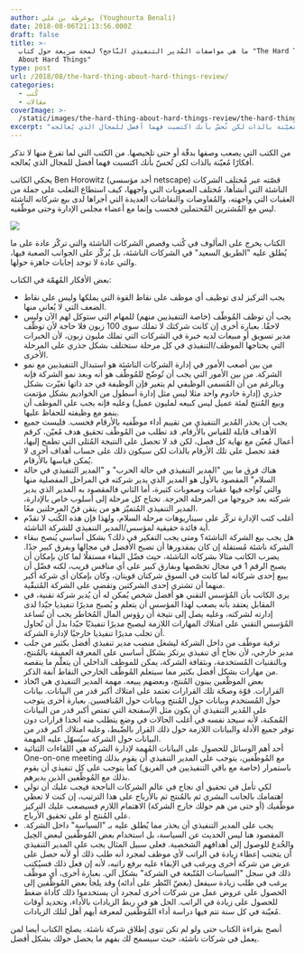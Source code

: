 ```yaml
---
author: يوغرطة بن علي (Youghourta Benali)
date: 2018-08-06T21:13:56.000Z
draft: false
title: >-
  ما هي مواصفات المُدير التنفيذي النّاجح؟ لمحة سريعة حول كتاب "The Hard Thing
  About Hard Things"
type: post
url: /2018/08/the-hard-thing-about-hard-things-review/
categories:
  - كُتب
  - مقالات
coverImage: >-
  /static/images/the-hard-thing-about-hard-things-review/the-hard-thing-about-hard-things.jpg
excerpt: "من الكتب التي يصعب وصفها بدقّة أو حتى تلخيصها. من الكتب التي لما تفرغ منها لا تذكر أفكارًا مُعيّنة بالذات لكن تُحسّ بأنك اكتسبت فهما أفضل للمجال الذي يُعالجه.\n\nيحكي الكاتب\_Ben Horowitz (أحد مؤسسي netscape) قصّته عبر مُختلف الشركات الناشئة التي"
---
```

من الكتب التي يصعب وصفها بدقّة أو حتى تلخيصها. من الكتب التي لما تفرغ منها لا تذكر أفكارًا مُعيّنة بالذات لكن تُحسّ بأنك اكتسبت فهما أفضل للمجال الذي يُعالجه.

يحكي الكاتب Ben Horowitz (أحد مؤسسي netscape) قصّته عبر مُختلف الشركات الناشئة التي أنشأها، مُختلف الصعوبات التي واجهها، كيف استطاع التغلب على جملة من العقبات التي واجهته، والمُفاوضات والنقاشات العديدة التي أجراها لدى بيع شركاته الناشئة ليس مع المُشترين المُحتملين فحسب وإنما مع أعضاء مجلس الإدارة وحتى موظّفيه.

![](/static/images/the-hard-thing-about-hard-things-review/the-hard-thing-about-hard-things.jpg)

الكتاب يخرج على المألوف في كُتب وقصص الشركات الناشئة والتي تركّز عادة على ما يُطلق عليه "الطريق السعيد" في الشركات الناشئة، بل يُركّز على الجوانب الصعبة فيها، والتي عادة لا توجد إجابات جاهزة حولها.

بعض الأفكار المُهمّة في الكتاب:

-   يجب التركيز لدى توظيف أي موظف على نقاط القوة التي يملكها وليس على نقاط الضعف التي لا يُعاني منها.
-   يجب أن توظف المُوظّف (خاصة التنفيذيين منهم) للمهام التي ستوكل لهم الآن وليس لاحقًا. بعبارة أخرى إن كانت شركتك لا تملك سوى 100 زبون فلا حاجة لأن توظّف مدير تسويق أو مبيعات لديه خبرة في الشركات التي تملك مليون زبون، لأن الخبرات التي يحتاجها الموظف/التنفيذي في كل مرحلة ستختلف بشكل جذري على المرحلة الأخرى.
-   من بين أصعب الأمور في إدارة الشركات الناشئة هو استبدال التنفيذيين مع نمو الشركة. من بين الأمور التي يجب أن تُوضّح للمُوظّف هو أنه وبعد نمو الشركة فإنه وبالرغم من أن المُسمى الوظيفي لم يتغير فإن الوظيفة في حد ذاتها تغيّرت بشكل جذري (إدارة خادوم واحد مثلا ليس مثل إدارة أسطول من الخواديم بشكل مؤتمت وبيع المُنتج لمئة عميل ليس كبيعه لمليون عميل) وعليه فإنه يجب على الموظف أن ينمو مع وظيفته للحفاظ عليها.
-   يجب أن يحذر المُدير التنفيذي من تقييم أداء موظّفيه بالأرقام فحسب. فليست جميع الأهداف قابلة للقياس بالأرقام. قد تطلب من المُوظّف تحقيق هدف مُعيّن، كرقم أعمال مُعيّن مع نهاية كل فصل، لكن قد لا تحصل على النتيجة المُثلى التي تطمح إليها، فقد تحصل على تلك الأرقام بالذات لكن سيكون ذلك على حساب أهداف أخرى لا يُمكن قياسها بالأرقام.
-   هناك فرق ما بين "المدير التنفيذي في حالة الحرب" و "المدير التنفيذي في حالة السلام" المقصود بالأول هو المدير الذي يدير شركته في المراحل المفصلية منها والتي تُواجه فيها عقبات وصعوبات كثيرة، أما الثاني فالمقصود به المدير الذي يدير شركته بعد خروجها من المرحلة الحرجة. تحتاج كل مرحلة إلى أسلوب خاص بالإدارة، المدير التنفيذي المُتميّز هو من يتقن فنّ المرحلتين معًا.
-   أغلب كتب الإدارة تركّز على سيناريوهات مرحلة السلام، ولهذا فإن هذه الكُتب لا تقدّم أية فائدة حقيقية لمؤسس/المدير التنفيذي للشركة الناشئة.
-   هل يجب بيع الشركة الناشئة؟ ومتى يجب التفكير في ذلك؟ بشكل أساسي يُنصح ببقاء الشركة ناشئة مُستقلة إن كان بمقدورها أن تصبح الأفضل في مجالها وبفرق كبير جدًا. يضرب الكاتب مثالا بشركاته الناشئة، حيث فضّل البقاء مستقلًا لما كان بإمكان أن يصبح الرقم 1 في مجال تخصّصها وبفارق كبير على أي منافس قريب، لكنه فضّل أن يبيع إحدى شركاته لما كانت في السوق شركتان قويتان، وكان بإمكان أي شركة أكبر منهما أن تشتري إحدى الشركتين وتقضي على الشركة المُتبقّية.
-   يرى الكاتب بأن المُؤسس التقني هو أفضل شخص يُمكن له أن يُدير شركة تقنية، في المقابل يعتقد بأنه يصعب لهذا المؤسس أن يتعلم و يُصبح مديرًا تنفيذيا جيّدا لدى إدارته لشركته، وعليه يصل إلى نتيجة أن رؤوس المال المُخاطر يجب أن تُساعد المُؤسس التقني على امتلاك المهارات اللازمة ليصبح مديرًا تنفيذيّا جيّدا بدل أن تُحاول أن تجلب مديرًا تنفيذيا خارجيًا لإدارة الشركة.
-   ترقية موظّف من داخل الشركة ليشغل منصب مدير تنفيذي أفضل بكثير من جلب مدير خارجي، لأن نجاح أي تنفيذي يرتكز بشكل أساسي على المعرفة العميقة بالمُنتج، وبالتقنيات المُستخدمة، وبثقافة الشركة، يمكن للموظف الداخلي أن يتعلّم ما ينقصه من مهارات بشكل أفضل بكثير مما سيتعلم المُوظّف الخارجي النقاط آنفة الذكر.
-   بعض الموظّفين يبنون المُنتج، وبعضهم يبيعه. مهمة المدير التنفيذي هي اتّخاذ القرارات. قوّة وصحّة تلك القرارات تعتمد على امتلاك أكبر قدر من البيانات. بيانات حول المُستخدم وبيانات حول المُنتج وبيانات حول المُنافسين. بعبارة أخرى يتوجب على المُدير التنفيذي أن يكون مثل الإسفنجة التي تمتص أكبر قدر من البيانات المُمكنة، لأنه سيجد نفسه في أغلب الحالات في وضع يتطلب منه اتخذا قرارات دون توفر جميع الأدلة والبيانات اللازمة حول ذلك القرار بالضّبط، وعليه امتلاك أكبر قدر من البيانات حول الشركة سيُسهّل عليه المهمة.
-   أحد أهم الوسائل للحصول على البيانات المُهمة لإدارة الشركة هي اللقاءات الثنائية One-on-one meeting مع المُوظّفين، يتوجب على المدير التنفيذي أن يقوم بذلك باستمرار (خاصة مع باقي التنفيذيين في الفريق) كما يتوجب على كل تنفيذي أن يقوم بذلك مع المُوظّفين الذين يديرهم.
-   لكي تأمل في تحقيق أي نجاح في عالم الشركات الناجحة فيجب عليك أن تولي اهتمامك بالجانب البشري ثم بالمُنتج ثم بالأرباح على هذا الترتيب، إن كنت لا تعطي موظّفيك (أو حتى من هم حولك خارج الشركة) الاهتمام اللازم فسيصعب عليك التركيز على المُنتج أو على تحقيق الأرباح.
-   يجب على المدير التنفيذي أن يحذر مما يُطلق عليه بـ "السياسة" داخل الشركة. المقصود هنا ليس الحديث عن السياسة، بل استخدام بعض المُوظّفين لبعض الحِيل والخُدع للوصول إلى أهدافهم الشخصية. فعلى سبيل المثال يجب على المدير التنفيذي أن يتجنب إعطاء زيادة في الراتب لأي موظف لمجرد أنه طلب ذلك أو لأنه حصل على عرض من شركة أخرى ويرغب في الإبقاء عليه برفع راتبه، لأنه إن فعل ذلك فسيُكتب ذلك في سجل "السياسات المُتّبعة في الشركة" بشكل آلي. بعبارة أخرى، أي موظّف يرغب في طلب زيادة سيفعل (بغضّ النّظر على أدائه) وقد يلجأ بعض المُوظّفين إلى الحصول على عروض عمل من شركات أخرى لمجرد أن يستخدموا ذلك كأداة ضغط للحصول على زيادة في الراتب. الحل هو في ربط الزيادات بالأداء، وتحديد أوقات مُعيّنة في كل سنة تتم فيها دراسة أداء المُوظّفين لمعرفة أيهم أهل لتلك الزيادات.

أنصح بقراءة الكتاب حتى ولو لم تكن تنوي إطلاق شركة ناشئة. يصلح الكتاب أيضا لمن يعمل في شركات ناشئة، حيث سيسمح لك بفهم ما يحصل حولك بشكل أفضل.
